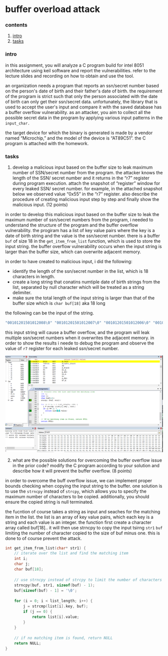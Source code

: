 #  buffer overload attack

###  contents

1.  [intro](#intro)
2.  [tasks](#tasks)

###  intro

in this assignment, you will analyze a C program build for intel 8051 architecture using keil software and report the vulnerabilities. refer to the lecture slides and recording on how to obtain and use the tool.

an organization needs a program that reports an ssn/secret number based on the person's date of birth and their father's date of birth. the requirement of the program is strict such that only the person associated with the date of birth can only get their ssn/secret data. unfortunately, the library that is used to accept the user's input and compare it with the saved database has a buffer overflow vulnerability. as an attacker, you aim to collect all the possible secret data in the program by applying various input patterns in the `input_char.`

the target device for which the binary is generated is made by a vendor named “Microchip,” and the model of the device is “AT89C51”. the C program is attached with the homework.

###  tasks

1. develop a malicious input based on the buffer size to leak maximum number of SSN/secret number from the program. the attacker knows the length of the SSN/ secret number and it returns in the “r7” register during program execution. attach the snapshot of “register” window for every leaked SSN/ secret number. for example, in the attached snapshot below we observed value “0x55” in the “r7” register. also describe the procedure of creating malicious input step by step and finally show the malicious input. (12 points)


in order to develop this malicious input based on the buffer size to leak the maximum number of ssn/secret numbers from the program, i needed to understand the structure of the program and the buffer overflow vulnerability.  the progiram has a list of key value pairs where the key is a date of birth string and the value is the ssn/secret number.  there is a buffer `buf` of size 18 in the `get_item_from_list` function, which is used to store the input string.  the buffer overflow vulnerability occurs when the input string is larger than the buffer size, which can overwrite adjacent memory.

in order to have created to malicious input, i did the following:

-  identify the length of the ssn/secret number in the list, which is 18 characters in length.
-  create a long string that conatins numtiple date of birth strings from the list, separated by null character which will be treated as a string delimiter.
-  make sure the total length of the input string is larger than that of the buffer size which is `char buf[18]` aka 18 long

the following can be the input of the string.

```c
"00101201501012008\0" "00101201501012007\0" "00101201501012006\0" "00101201501012005\0" "00101201501012004\0"
```

this input string will cause a buffer overflow, and the program will leak multiple ssn/secret numbers when it overwrites the adjacent memory.  in order to show the results i neede to debug the program and observe the value of `r7` register for each leaked ssn/secret number.

<img src="./0x58.png">

2. what are the possible solutions for overcoming the buffer overflow issue in the prior code? modify the C program according to your solution and describe how it will prevent the buffer overflow. (8 points) 

in order to overcome the buff overflow issue, we can implement proper bounds checking when copying the input string to the buffer.  one solution is to use the `strncpy` instead of `strcpy`, which allows you to specify the maximum number of characters to be copied.  additionally, you should ensure the copied string is null terminated.  

the fucntion of course takes a string as input and seaches for the matching item in the list.  the list is an array of key value pairs, which each key is a string and each value is an integer.  the function first create a character array called buf[18]..  it will then use strncpy to copy the input tsirng `str1` `buf` limiting the number of character copied to the size of buf minus one.  this is done to of course prevent the attack.

```c
int get_item_from_list(char* str1) {
    // iterate over the list and find the matching item
    int i;
    char j;
    char buf[18];

    // use strncpy instead of strcpy to limit the number of characters copied
    strncpy(buf, str1, sizeof(buf) - 1);
    buf[sizeof(buf) - 1] = '\0';

    for (i = 0; i < list_length; i++) {
        j = strcmp(list[i].key, buf);
        if (j == 0) {
            return list[i].value;
        }
    }

    // if no matching item is found, return NULL
    return NULL;
}
```















